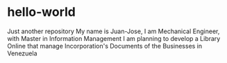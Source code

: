 # hello-world
Just another repository
My name is Juan-Jose, I am Mechanical Engineer, with Master in Information Management
I am planning to develop a Library Online that manage Incorporation's Documents of the Businesses in Venezuela
